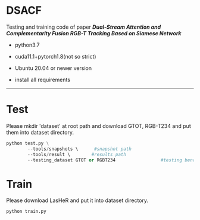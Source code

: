 # DSACF

Testing and training code of paper ***Dual-Stream Attention and Complementarity Fusion RGB-T Tracking Based on Siamese Network***

- python3.7

- cuda11.1+pytorch1.8(not so strict)

- Ubuntu 20.04 or newer version

- install all requirements
******



# Test

Please mkdir 'dataset' at root path and download GTOT, RGB-T234 and put them into dataset directory.

```py
python test.py \
        --tools/snapshots \      #snapshot path
        --tools/result \        #results path
        --testing_dataset GTOT or RGBT234                 #testing benchmark
```

# Train
Please download LasHeR and put it into dataset directory.
```py
python train.py
```
